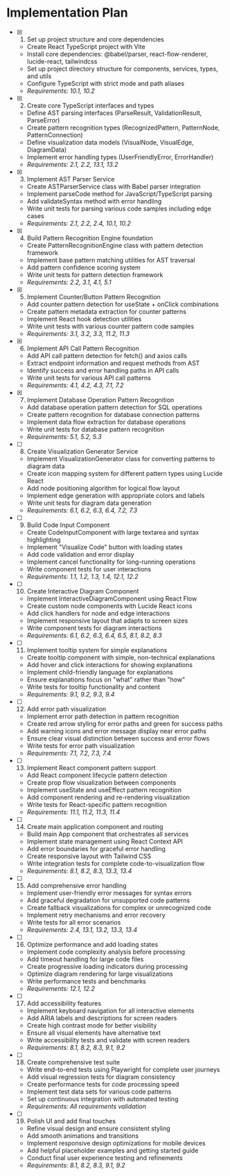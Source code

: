 # Implementation Plan

- [x] 1. Set up project structure and core dependencies

  - Create React TypeScript project with Vite
  - Install core dependencies: @babel/parser, react-flow-renderer, lucide-react, tailwindcss
  - Set up project directory structure for components, services, types, and utils
  - Configure TypeScript with strict mode and path aliases
  - _Requirements: 10.1, 10.2_

- [x] 2. Create core TypeScript interfaces and types

  - Define AST parsing interfaces (ParseResult, ValidationResult, ParseError)
  - Create pattern recognition types (RecognizedPattern, PatternNode, PatternConnection)
  - Define visualization data models (VisualNode, VisualEdge, DiagramData)
  - Implement error handling types (UserFriendlyError, ErrorHandler)
  - _Requirements: 2.1, 2.2, 13.1, 13.2_

- [x] 3. Implement AST Parser Service

  - Create ASTParserService class with Babel parser integration
  - Implement parseCode method for JavaScript/TypeScript parsing
  - Add validateSyntax method with error handling
  - Write unit tests for parsing various code samples including edge cases
  - _Requirements: 2.1, 2.2, 2.4, 10.1, 10.2_

- [x] 4. Build Pattern Recognition Engine foundation

  - Create PatternRecognitionEngine class with pattern detection framework
  - Implement base pattern matching utilities for AST traversal
  - Add pattern confidence scoring system
  - Write unit tests for pattern detection framework
  - _Requirements: 2.2, 3.1, 4.1, 5.1_

- [x] 5. Implement Counter/Button Pattern Recognition

  - Add counter pattern detection for useState + onClick combinations
  - Create pattern metadata extraction for counter patterns
  - Implement React hook detection utilities
  - Write unit tests with various counter pattern code samples
  - _Requirements: 3.1, 3.2, 3.3, 11.2, 11.3_

- [x] 6. Implement API Call Pattern Recognition

  - Add API call pattern detection for fetch() and axios calls
  - Extract endpoint information and request methods from AST
  - Identify success and error handling paths in API calls
  - Write unit tests for various API call patterns
  - _Requirements: 4.1, 4.2, 4.3, 7.1, 7.2_

- [x] 7. Implement Database Operation Pattern Recognition

  - Add database operation pattern detection for SQL operations
  - Create pattern recognition for database connection patterns
  - Implement data flow extraction for database operations
  - Write unit tests for database pattern recognition
  - _Requirements: 5.1, 5.2, 5.3_

- [ ] 8. Create Visualization Generator Service

  - Implement VisualizationGenerator class for converting patterns to diagram data
  - Create icon mapping system for different pattern types using Lucide React
  - Add node positioning algorithm for logical flow layout
  - Implement edge generation with appropriate colors and labels
  - Write unit tests for diagram data generation
  - _Requirements: 6.1, 6.2, 6.3, 6.4, 7.2, 7.3_

- [ ] 9. Build Code Input Component

  - Create CodeInputComponent with large textarea and syntax highlighting
  - Implement "Visualize Code" button with loading states
  - Add code validation and error display
  - Implement cancel functionality for long-running operations
  - Write component tests for user interactions
  - _Requirements: 1.1, 1.2, 1.3, 1.4, 12.1, 12.2_

- [ ] 10. Create Interactive Diagram Component

  - Implement InteractiveDiagramComponent using React Flow
  - Create custom node components with Lucide React icons
  - Add click handlers for node and edge interactions
  - Implement responsive layout that adapts to screen sizes
  - Write component tests for diagram interactions
  - _Requirements: 6.1, 6.2, 6.3, 6.4, 6.5, 8.1, 8.2, 8.3_

- [ ] 11. Implement tooltip system for simple explanations

  - Create tooltip component with simple, non-technical explanations
  - Add hover and click interactions for showing explanations
  - Implement child-friendly language for explanations
  - Ensure explanations focus on "what" rather than "how"
  - Write tests for tooltip functionality and content
  - _Requirements: 9.1, 9.2, 9.3, 9.4_

- [ ] 12. Add error path visualization

  - Implement error path detection in pattern recognition
  - Create red arrow styling for error paths and green for success paths
  - Add warning icons and error message display near error paths
  - Ensure clear visual distinction between success and error flows
  - Write tests for error path visualization
  - _Requirements: 7.1, 7.2, 7.3, 7.4_

- [ ] 13. Implement React component pattern support

  - Add React component lifecycle pattern detection
  - Create prop flow visualization between components
  - Implement useState and useEffect pattern recognition
  - Add component rendering and re-rendering visualization
  - Write tests for React-specific pattern recognition
  - _Requirements: 11.1, 11.2, 11.3, 11.4_

- [ ] 14. Create main application component and routing

  - Build main App component that orchestrates all services
  - Implement state management using React Context API
  - Add error boundaries for graceful error handling
  - Create responsive layout with Tailwind CSS
  - Write integration tests for complete code-to-visualization flow
  - _Requirements: 8.1, 8.2, 8.3, 13.3, 13.4_

- [ ] 15. Add comprehensive error handling

  - Implement user-friendly error messages for syntax errors
  - Add graceful degradation for unsupported code patterns
  - Create fallback visualizations for complex or unrecognized code
  - Implement retry mechanisms and error recovery
  - Write tests for all error scenarios
  - _Requirements: 2.4, 13.1, 13.2, 13.3, 13.4_

- [ ] 16. Optimize performance and add loading states

  - Implement code complexity analysis before processing
  - Add timeout handling for large code files
  - Create progressive loading indicators during processing
  - Optimize diagram rendering for large visualizations
  - Write performance tests and benchmarks
  - _Requirements: 12.1, 12.2_

- [ ] 17. Add accessibility features

  - Implement keyboard navigation for all interactive elements
  - Add ARIA labels and descriptions for screen readers
  - Create high contrast mode for better visibility
  - Ensure all visual elements have alternative text
  - Write accessibility tests and validate with screen readers
  - _Requirements: 8.1, 8.2, 8.3, 9.1, 9.2_

- [ ] 18. Create comprehensive test suite

  - Write end-to-end tests using Playwright for complete user journeys
  - Add visual regression tests for diagram consistency
  - Create performance tests for code processing speed
  - Implement test data sets for various code patterns
  - Set up continuous integration with automated testing
  - _Requirements: All requirements validation_

- [ ] 19. Polish UI and add final touches
  - Refine visual design and ensure consistent styling
  - Add smooth animations and transitions
  - Implement responsive design optimizations for mobile devices
  - Add helpful placeholder examples and getting started guide
  - Conduct final user experience testing and refinements
  - _Requirements: 8.1, 8.2, 8.3, 9.1, 9.2_
